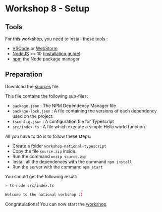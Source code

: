 # Workshop 8 - Setup

## Tools

For this workshop, you need to install these tools :
  - [VSCode](https://code.visualstudio.com/) or [WebStorm](https://www.jetbrains.com/fr-fr/webstorm/)
  - [NodeJS](https://nodejs.org/en/) >= 10 ([installation guide](https://lmgtfy.com/?q=how+to+install+nodejs))
  - [npm](https://www.npmjs.com/) the Node package manager

## Preparation

Download the [sources](./source.zip) file.

This file contains the following sub-files:
 - `package.json` : The NPM Dependency Manager file
 - `package-lock.json` : A file containing the versions of each dependency used on the project.
 - `tsconfig.json` : A configuration file for Typescript
 - `src/index.ts` : A file which execute a simple Hello world function
 
All you have to do is to follow these steps:
 - Create a folder `workshop-national-typescript`
 - Copy the file `source.zip` inside.
 - Run the command `unzip source.zip`
 - Install all the dependences with the command `npm install`
 - Run the server with the command `npm start`

You should get the following result:

```sh
> ts-node src/index.ts

Welcome to the national workshop :)
```

Congratulations! You can now start the [workshop](./README.md).
